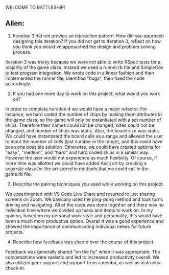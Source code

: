 WELCOME TO BATTLESHIP!

## Allen:
1. Iteration 3 did not provide an interaction pattern. How did you approach designing this iteration? If you did not get to Iteration 3, reflect on how you think you would’ve approached the design and problem solving process.

Iteration 3 was tricky because we were not able to write RSpec tests for a majority of the game class.  Instead we used a runner.rb file and SimpleCov to test program integration.  We wrote code in a linear fashion and then implemented the runner file, identified "bugs", then fixed the code accordingly.  

2. If you had one more day to work on this project, what would you work on?

In order to complete iteration 4 we would have a major refactor.  For instance, we hard coded the number of ships by making them attributes in the game class, so the game will only be instantiated with a set number of ships.  Therefore their names could not be changed, sizes could not be changed, and number of ships was static.  Also, the board size was static.  We could have instantiated the board cells as a range and allowed the user to input the number of cells (last number in the range), and this could have been one possible solution.  Otherwise, we could have created options for "easy", "medium", and "hard" and hard coded ships in a similar way.  However the user would not experience as much flexibility.  Of course, if more time was allotted we could have added Ascii art by creating a separate class for the art stored in methods that we could call in the game.rb file.

3. Describe the pairing techniques you used while working on this project.

We experimented with VS Code Live Share and resorted to just sharing screens on Zoom.  We basically used the ping-pong method and took turns driving and navigating.  All of the code was done together and there was no individual time where we divided up tasks and items to work on.  In my opinion, based on my personal work style and personality, this would have been a much more productive option.  Overall it was a good experience and showed the importance of communicating individual needs for future projects.

4. Describe how feedback was shared over the course of this project.

Feedback was generally shared "on the fly" when it was appropriate.  The conversations were realistic and led to increased productivity overall.  We also utilized peer support and support from a mentor, as well as instructor check-in.